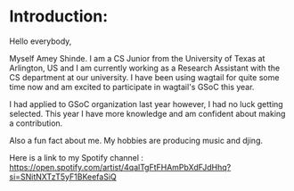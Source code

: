 # Introduction:

Hello everybody,

Myself Amey Shinde. I am a CS Junior from the University of Texas at Arlington, US and I am currently working as a Research Assistant with the CS department at our university. I have been using wagtail for quite some time now and am excited to participate in wagtail's GSoC this year.

I had applied to GSoC organization last year however, I had no luck getting selected. This year I have more knowledge and am confident about making a contribution.

Also a fun fact about me. My hobbies are producing music and djing.

Here is a link to my Spotify channel : https://open.spotify.com/artist/4qalTgFtFHAmPbXdFJdHhq?si=SNitNXTzT5yF1BKeefaSiQ
